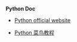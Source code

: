 **Python Doc**

* [Python official website](https://www.python.org/)

* [Python 菜鸟教程](https://www.runoob.com/python/python-tutorial.html)

